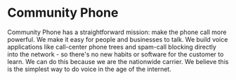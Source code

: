# Community Phone

Community Phone has a straightforward mission: make the phone call more powerful. We make it easy for people and businesses to talk. We build voice applications like call-center phone trees and spam-call blocking directly into the network - so there's no new habits or software for the customer to learn. We can do this because we are the nationwide carrier. We believe this is the simplest way to do voice in the age of the internet.
